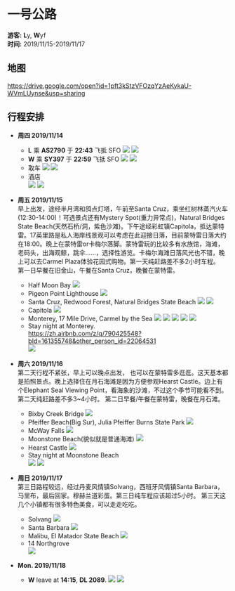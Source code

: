 # 一号公路
**游客:** **L**y, **W**yf  
**时间:** 2019/11/15-2019/11/17
## 地图
https://drive.google.com/open?id=1pft3kStzVFOzqYzAeKykaU-WVmLUynse&usp=sharing
## 行程安排
* **周四 2019/11/14**
  * **L** 乘 **AS2790** 于 **22:43** 飞抵 SFO
    ![](img/f1.png)
    ![](img/ca4.png)
  * **W** 乘 **SY397** 于 **22:59** 飞抵 SFO
    ![](img/f2.png)
    ![](img/ca2.png)
  * 取车
    ![](img/c1.png)
    ![](img/ca5.png)
  * 酒店  
    ![](img/hotel1.png)
    ![](img/ca3.png)

* **周五 2019/11/15**  
  早上出发，途经半月湾和鸽点灯塔，午前至Santa Cruz，乘坐红树林蒸汽火车(12:30-14:00)！可选景点还有Mystery Spot(重力异常点)，Natural Bridges State Beach(天然石桥/洞，紫色沙滩)。下午途经彩虹镇Capitola，抵达蒙特雷。17英里路是私人海岸线景观可以考虑在此迎接日落，目前蒙特雷日落大约在18:00。晚上在蒙特雷or卡梅尔落脚。蒙特雷玩的比较多有水族馆，海滩，老码头，出海观鲸，跳伞……，选择性游览。卡梅尔海滩日落风光也不错，晚上可以去Carmel Plaza体验花园式购物。第一天纯赶路差不多2小时车程。  
  第一日早餐在旧金山，午餐在Santa Cruz，晚餐在蒙特雷。
  * Half Moon Bay
    ![](img/half_moon_bay.jpeg)
  * Pigeon Point Lighthouse
    ![](img/pigeon_point_lighthouse.jpg)
  * Santa Cruz, Redwood Forest, Natural Bridges State Beach
    ![](img/santa_cruz.jpg)
    ![](img/redwood.png)
  * Capitola
    ![](img/capitola.jpg)
  * Monterey, 17 Mile Drive, Carmel by the Sea
    ![](img/17miles.jpg)
    ![](img/monterey.jpg)
    ![](img/carmel.jpeg)
    ![](img/carmel_beach.jpg)
    ![](img/carmel_plaza.jpg)
  * Stay night at Monterey.  
    https://zh.airbnb.com/z/q/790425548?bId=161355748&other_person_id=22064531  
    ![](img/ca6.png)
* **周六 2019/11/16**  
  第二天行程不紧张，早上可以晚点出发， 也可以在蒙特雷多逛逛。这天基本都是拍照景点。晚上选择住在月石海滩是因为方便参观Hearst Castle。边上有个Elephant Seal Viewing Point，看海象的沙滩，不过这个季节可能看不到。第二天纯赶路差不多3~4小时。
  第二日早餐/午餐在蒙特雷，晚餐在月石滩。
  * Bixby Creek Bridge
    ![](img/bixby_creek_bridge.jpg)
  * Pfeiffer Beach(Big Sur), Julia Pfeiffer Burns State Park
    ![](img/big_sur.jpg)
  * McWay Falls
    ![](img/mcway_falls.jpg)
  * Moonstone Beach(貌似就是普通海滩)
    ![](img/moonstone_beach.jpg)
  * Hearst Castle
    ![](img/hearst_castle.jpg)
  * Stay night at Moonstone Beach  
    ![](img/ca7.png)
    ![](img/hotel2.png)
* **周日 2019/11/17**  
  第三日路程较远，经过丹麦风情镇Solvang，西班牙风情镇Santa Barbara，马里布，最后回家。穆赫兰道彩蛋。第三日纯车程应该超过5小时。
  第三天这几个小镇都有很多特色美食，可以走走吃吃。
  * Solvang
    ![](img/solvang.jpg)
  * Santa Barbara
    ![](img/santa_barbara.jpg)
  * Malibu, El Matador State Beach
    ![](img/malibu.jpg)
  * 14 Northgrove  
    ![](img/hotel3.png)
* **Mon. 2019/11/18**
  * **W** leave at **14:15**, **DL 2089**.
    ![](img/f3.png)
    ![](img/ca1.png)